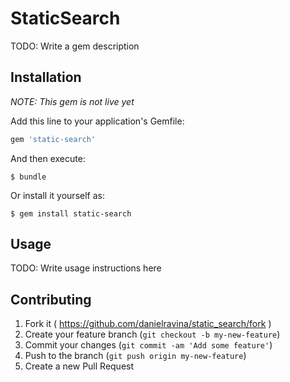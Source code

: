 # StaticSearch

TODO: Write a gem description

## Installation

*NOTE: This gem is not live yet*

Add this line to your application's Gemfile:

```ruby
gem 'static-search'
```

And then execute:

    $ bundle

Or install it yourself as:

    $ gem install static-search

## Usage

TODO: Write usage instructions here

## Contributing

1. Fork it ( https://github.com/danielravina/static_search/fork )
2. Create your feature branch (`git checkout -b my-new-feature`)
3. Commit your changes (`git commit -am 'Add some feature'`)
4. Push to the branch (`git push origin my-new-feature`)
5. Create a new Pull Request